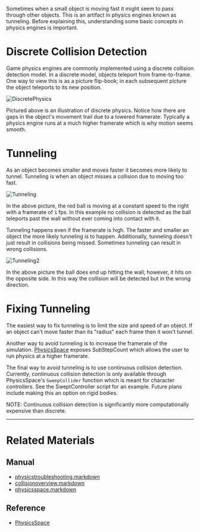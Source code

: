 Sometimes when a small object is moving fast it might seem to pass through other objects. This is an artifact in physics engines known as tunneling. Before explaining this, understanding some basic concepts in physics engines is important.

 #  Discrete Collision Detection
Game physics engines are commonly implemented using a discrete collision detection model. In a discrete model, objects teleport from frame-to-frame. One way to view this is as a picture flip-book; in each subsequent picture the object teleports to its new position.



![DiscretePhysics](https://media.githubusercontent.com/media/ZilchEngine/ZilchFiles/master/doc_files/46691.gif)

Pictured above is an illustration of discrete physics. Notice how there are gaps in the object's movement trail due to a lowered framerate. Typically a physics engine runs at a much higher framerate which is why motion seems smooth.

 #  Tunneling
As an object becomes smaller and moves faster it becomes more likely to tunnel. Tunneling is when an object misses a collision due to moving too fast.



![Tunneling](https://media.githubusercontent.com/media/ZilchEngine/ZilchFiles/master/doc_files/46693.PNG)

In the above picture, the red ball is moving at a constant speed to the right with a framerate of `1` fps. In this example no collision is detected as the ball teleports past the wall without ever coming into contact with it.

Tunneling happens even if the framerate is high. The faster and smaller an object the more likely tunneling is to happen. Additionally, tunneling doesn't just result in collisions being missed. Sometimes tunneling can result in wrong collisions.



![Tunneling2](https://media.githubusercontent.com/media/ZilchEngine/ZilchFiles/master/doc_files/46695.PNG)


In the above picture the ball does end up hitting the wall; however, it hits on the opposite side. In this way the collision will be detected but in the wrong direction.

 #  Fixing Tunneling
The easiest way to fix tunneling is to limit the size and speed of an object. If an object can't move faster than its "radius" each frame then it won't tunnel.

Another way to avoid tunneling is to increase the framerate of the simulation. [PhysicsSpace](https://github.com/ZilchEngine/ZilchDocs/blob/master/zero_editor_documentation/zeromanual/physics/physicstroubleshooting/physicsspace.markdown) exposes SubStepCount  which allows the user to run physics at a higher framerate.

The final way to avoid tunneling is to use continuous collision detection. Currently, continuous collision detection is only available through PhysicsSpace's `SweepCollider` function  which is meant for character controllers. See the SweptController script for an example. Future plans include making this an option on rigid bodies. 

NOTE: Continuous collision detection is significantly more computationally expensive than discrete.

---
 # Related Materials
 ## Manual
- [physicstroubleshooting.markdown](https://github.com/ZilchEngine/ZilchDocs/blob/master/zero_editor_documentation/zeromanual/physics/physicstroubleshooting.markdown)
- [collisionoverview.markdown](https://github.com/ZilchEngine/ZilchDocs/blob/master/zero_editor_documentation/zeromanual/physics/physicstroubleshooting/collisionoverview.markdown)
- [physicsspace.markdown](https://github.com/ZilchEngine/ZilchDocs/blob/master/zero_editor_documentation/zeromanual/physics/physicstroubleshooting/physicsspace.markdown)
 ##  Reference
- [PhysicsSpace](https://github.com/ZilchEngine/ZilchDocs/blob/master/code_reference/class_reference/physicsspace.markdown) 

 